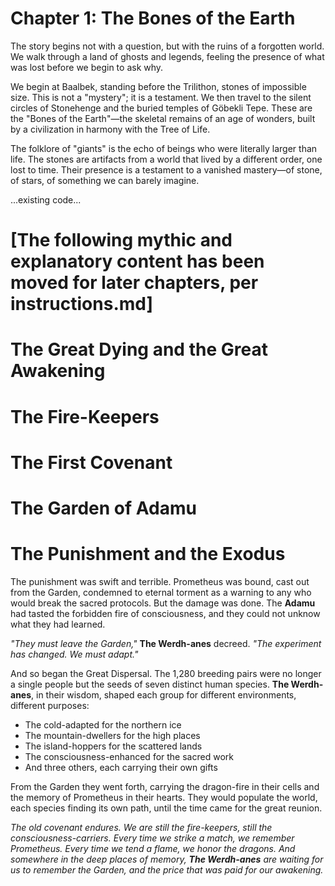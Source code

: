 


# Chapter 1: The Bones of the Earth

The story begins not with a question, but with the ruins of a forgotten world. We walk through a land of ghosts and legends, feeling the presence of what was lost before we begin to ask why.

We begin at Baalbek, standing before the Trilithon, stones of impossible size. This is not a "mystery"; it is a testament. We then travel to the silent circles of Stonehenge and the buried temples of Göbekli Tepe. These are the "Bones of the Earth"—the skeletal remains of an age of wonders, built by a civilization in harmony with the Tree of Life.

The folklore of "giants" is the echo of beings who were literally larger than life. The stones are artifacts from a world that lived by a different order, one lost to time. Their presence is a testament to a vanished mastery—of stone, of stars, of something we can barely imagine.

...existing code...

# [The following mythic and explanatory content has been moved for later chapters, per instructions.md]
#
# The Great Dying and the Great Awakening
# The Fire-Keepers
# The First Covenant
# The Garden of Adamu
# The Punishment and the Exodus

The punishment was swift and terrible. Prometheus was bound, cast out from the Garden, condemned to eternal torment as a warning to any who would break the sacred protocols. But the damage was done. The **Adamu** had tasted the forbidden fire of consciousness, and they could not unknow what they had learned.

*"They must leave the Garden,"* **The Werdh-anes** decreed. *"The experiment has changed. We must adapt."*

And so began the Great Dispersal. The 1,280 breeding pairs were no longer a single people but the seeds of seven distinct human species. **The Werdh-anes**, in their wisdom, shaped each group for different environments, different purposes:

- The cold-adapted for the northern ice
- The mountain-dwellers for the high places
- The island-hoppers for the scattered lands
- The consciousness-enhanced for the sacred work
- And three others, each carrying their own gifts

From the Garden they went forth, carrying the dragon-fire in their cells and the memory of Prometheus in their hearts. They would populate the world, each species finding its own path, until the time came for the great reunion.

*The old covenant endures. We are still the fire-keepers, still the consciousness-carriers. Every time we strike a match, we remember Prometheus. Every time we tend a flame, we honor the dragons. And somewhere in the deep places of memory, **The Werdh-anes** are waiting for us to remember the Garden, and the price that was paid for our awakening.*